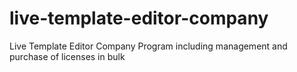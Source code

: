 # live-template-editor-company
Live Template Editor Company Program including management and purchase of licenses in bulk
